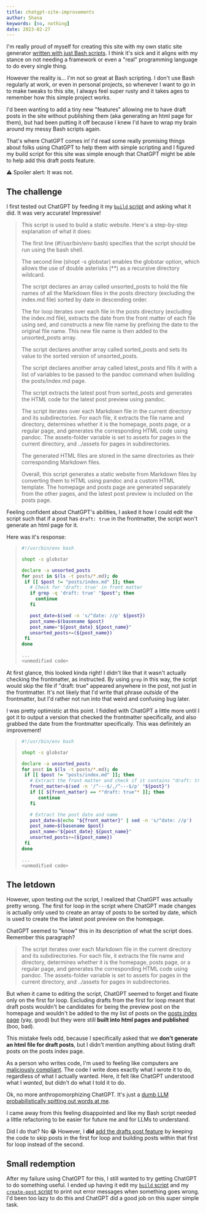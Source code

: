 ```yaml
---
title: chatgpt-site-improvements
author: Shana
keywords: [no, nothing]
date: 2023-02-27
---
```


I'm really proud of myself for creating this site with my own static site generator [written with just Bash scripts](./static-site-generator-with-bash.html). I think it's sick and it aligns with my stance on not needing a framework or even a "real" programming language to do every single thing.

However the reality is... I'm not so great at Bash scripting. I don't use Bash regularly at work, or even in personal projects, so whenever I want to go in to make tweaks to this site, I always feel super rusty and it takes ages to remember how this simple project works.

I'd been wanting to add a tiny new "features" allowing me to have draft posts in the site without publishing them (aka generating an html page for them), but had been putting it off because I knew I'd have to wrap my brain around my messy Bash scripts again.

That's where ChatGPT comes in! I'd read some really promising things about folks using ChatGPT to help them with simple scripting and I figured my build script for this site was simple enough that ChatGPT might be able to help add this draft posts feature.

⚠️ Spoiler alert: It was not.

## The challenge

I first tested out ChatGPT by feeding it my [`build` script](https://github.com/shanamatthews/static-site-generator/blob/main/build) and asking what it did. It was very accurate! Impressive!

>This script is used to build a static website. Here's a step-by-step explanation of what it does:
>
>The first line (#!/usr/bin/env bash) specifies that the script should be run using the bash shell.
>
>The second line (shopt -s globstar) enables the globstar option, which allows the use of double asterisks (**) as a recursive directory wildcard.
>
>The script declares an array called unsorted_posts to hold the file names of all the Markdown files in the posts directory (excluding the index.md file) sorted by date in descending order.
>
>The for loop iterates over each file in the posts directory (excluding the index.md file), extracts the date from the front matter of each file using sed, and constructs a new file name by prefixing the date to the original file name. This new file name is then added to the unsorted_posts array.
>
>The script declares another array called sorted_posts and sets its value to the sorted version of unsorted_posts.
>
>The script declares another array called latest_posts and fills it with a list of variables to be passed to the pandoc command when building the posts/index.md page.
>
>The script extracts the latest post from sorted_posts and generates the HTML code for the latest post preview using pandoc.
>
>The script iterates over each Markdown file in the current directory and its subdirectories. For each file, it extracts the file name and directory, determines whether it is the homepage, posts page, or a regular page, and generates the corresponding HTML code using pandoc. The assets-folder variable is set to assets for pages in the current directory, and ../assets for pages in subdirectories.
>
>The generated HTML files are stored in the same directories as their corresponding Markdown files.
>
>Overall, this script generates a static website from Markdown files by converting them to HTML using pandoc and a custom HTML template. The homepage and posts page are generated separately from the other pages, and the latest post preview is included on the posts page.

Feeling confident about ChatGPT's abilities, I asked it how I could edit the script such that if a post has `draft: true` in the frontmatter, the script won't generate an html page for it.

Here was it's response:

>```bash
>#!/usr/bin/env bash
>
>shopt -s globstar
>
>declare -a unsorted_posts
>for post in $(ls -t posts/*.md); do
>  if [[ $post != "posts/index.md" ]]; then
>    # Check for 'draft: true' in front matter
>    if grep -q 'draft: true' "$post"; then
>      continue
>    fi
>
>    post_date=$(sed -n 's/^date: //p' ${post})
>    post_name=$(basename $post)
>    post_name="${post_date}_${post_name}"
>    unsorted_posts+=(${post_name})
>  fi
>done
>
>...
> <unmodified code>
>```

At first glance, this looked kinda right! I didn't like that it wasn't actually checking the frontmatter, as instructed. By using `grep` in this way, the script would skip the file if "draft: true" appeared anywhere in the post, not just in the frontmatter. It's not likely that I'd write that phrase *outside* of the frontmatter, but I'd rather not run into that weird and confusing bug later.

I was pretty optimistic at this point. I fiddled with ChatGPT a little more until I got it to output a version that checked the frontmatter specifically, and also grabbed the date from the frontmatter specifically. This was definitely an improvement!

>```bash
>#!/usr/bin/env bash
>
>shopt -s globstar
>
>declare -a unsorted_posts
>for post in $(ls -t posts/*.md); do
>  if [[ $post != "posts/index.md" ]]; then
>    # Extract the front matter and check if it contains "draft: true"
>    front_matter=$(sed -n '/^---$/,/^---$/p' "${post}")
>    if [[ ${front_matter} == *"draft: true"* ]]; then
>       continue
>    fi
>
>    # Extract the post date and name
>    post_date=$(echo "${front_matter}" | sed -n 's/^date: //p')
>    post_name=$(basename $post)
>    post_name="${post_date}_${post_name}"
>    unsorted_posts+=(${post_name})
>  fi
>done
>
>...
> <unmodified code>
>```

## The letdown

However, upon testing out the script, I realized that ChatGPT was actually pretty wrong. The first for loop in the script where ChatGPT made changes is actually only used to create an array of posts to be sorted by date, which is used to create the the latest post preview on the homepage.

ChatGPT seemed to "know" this in its description of what the script does. Remember this paragraph?

> The script iterates over each Markdown file in the current directory and its subdirectories. For each file, it extracts the file name and directory, determines whether it is the homepage, posts page, or a regular page, and generates the corresponding HTML code using pandoc. The assets-folder variable is set to assets for pages in the current directory, and ../assets for pages in subdirectories.

But when it came to editing the script, ChatGPT seemed to forget and fixate only on the first for loop. Excluding drafts from the first for loop meant that draft posts wouldn't be candidates for being the preview post on the homepage and wouldn't be added to the my list of posts on the [posts index page](https://shana.codes/posts/) (yay, good) but they were still **built into html pages and published** (boo, bad).

This mistake feels odd, because I specifically asked that we **don't generate an html file for draft posts**, but I didn't mention anything about listing draft posts on the posts index page.

As a person who writes code, I'm used to feeling like computers are [maliciously compliant](https://en.wikipedia.org/wiki/Malicious_compliance). The code I write does exactly what I wrote it to do, regardless of what I actually wanted. Here, it felt like ChatGPT understood what I *wanted*, but didn't do what I told it to do.

Ok, no more anthropomorphizing ChatGPT. It's just a [dumb LLM probabilistically spitting out words at me](https://writings.stephenwolfram.com/2023/02/what-is-chatgpt-doing-and-why-does-it-work/).

I came away from this feeling disappointed and like my Bash script needed a little refactoring to be easier for future me and for LLMs to understand.

Did I do that? No 😂 However, I **did** [add the drafts post feature](https://github.com/shanamatthews/static-site-generator/commit/c7a1b9b4840b24448db21cad44a452059e09e435) by keeping the code to skip posts in the first for loop and building posts within that first for loop instead of the second.

## Small redemption

After my failure using ChatGPT for this, I still wanted to try getting ChatGPT to do something useful. I ended up having it edit my [`build` script](https://github.com/shanamatthews/static-site-generator/blob/main/build) and my [`create-post` script](https://github.com/shanamatthews/static-site-generator/blob/main/create-post) to print out error messages when something goes wrong. I'd been too lazy to do this and ChatGPT did a good job on this super simple task.
